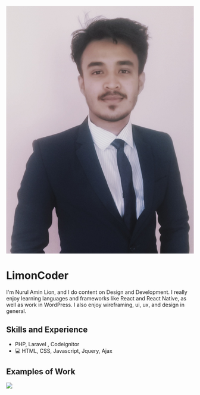 ![Design and Development](https://github.com/LimonCoder/LimonCoder/blob/master/limon.jpg)

# LimonCoder
I'm Nurul Amin Lion, and I do content on Design and Development. I really enjoy learning languages and frameworks like React and React Native, as well as work in WordPress. I also enjoy wireframing, ui, ux, and design in general. 

## Skills and Experience
* PHP, Laravel , Codeignitor
* 💻 HTML, CSS, Javascript, Jquery, Ajax

## Examples of Work
<img src="https://github.com/adriantwarog/adriantwarog/blob/master/covid19.gif" width="512" >

